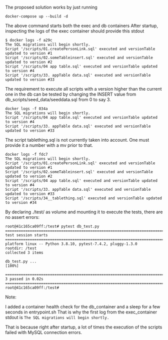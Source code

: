 The proposed solution works by just running 

    docker-compose up --build -d

The above command starts both the exec and db containers
After startup, inspecting the logs of the exec container should provide this stdout

    $ docker logs -f a29c
    The SQL migrations will begin shortly.
    Script '/scripts/01.createPersonLink.sql' executed and versionTable updated to version #1
    Script '/scripts/02.someTableinsert.sql' executed and versionTable updated to version #2
    Script '/scripts/04 app table.sql' executed and versionTable updated to version #4
    Script '/scripts/33. appTable data.sql' executed and versionTable updated to version #33

The requirement to execute all scripts with a version higher than the current one in the db can be tested 
by changing the INSERT value from db_scripts/seed_data/seeddata.sql from 0 to say 3.

    docker logs -f 034a
    The SQL migrations will begin shortly.
    Script '/scripts/04 app table.sql' executed and versionTable updated to version #4
    Script '/scripts/33. appTable data.sql' executed and versionTable updated to version #33

The script tablething.sql is not currently taken into account. One must provide it a number with a mv prior to that.

    docker logs -f fdc7
    The SQL migrations will begin shortly.
    Script '/scripts/01.createPersonLink.sql' executed and versionTable updated to version #1
    Script '/scripts/02.someTableinsert.sql' executed and versionTable updated to version #2
    Script '/scripts/04 app table.sql' executed and versionTable updated to version #4
    Script '/scripts/33. appTable data.sql' executed and versionTable updated to version #33
    Script '/scripts/34__tablething.sql' executed and versionTable updated to version #34

By declaring ./test/ as volume and mounting it to execute the tests, there are no assert errors:

    root@41c165ca09ff:/test# pytest db_test.py
    ============================================================================================== test session starts ==============================================================================================
    platform linux -- Python 3.8.10, pytest-7.4.2, pluggy-1.3.0
    rootdir: /test
    collected 3 items
    
    db_test.py ...                                                                                                                                                                                            [100%]
    
    =============================================================================================== 3 passed in 0.02s ===============================================================================================
    root@41c165ca09ff:/test#

Note:
    
I added a container health check for the db_container and a sleep for a few seconds in entrypoint.sh 
That is why the first log from the exec_container stdout is ``The SQL migrations will begin shortly.``
    
That is because right after startup, a lot of times the execution of the scripts failed with MySQL connection errors.